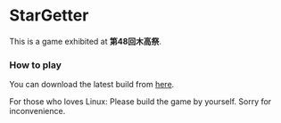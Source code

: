 # StarGetter

This is a game exhibited at **第48回木高祭**.

### How to play

You can download the latest build from [here](https://drive.google.com/drive/folders/1IPfjWkntmGGXHgAYWVSLzAL8M3ba0USb).

For those who loves Linux: Please build the game by yourself. Sorry for inconvenience.